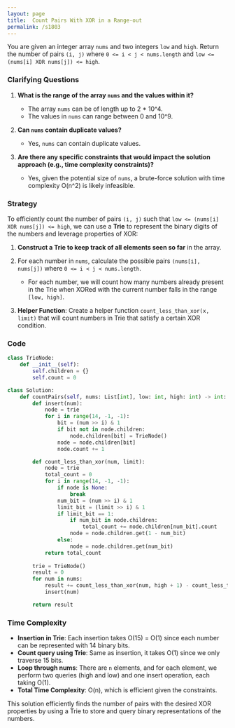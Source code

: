 ```yaml
---
layout: page
title:  Count Pairs With XOR in a Range-out
permalink: /s1803
---
```


You are given an integer array `nums` and two integers `low` and `high`. Return the number of pairs `(i, j)` where `0 <= i < j < nums.length` and `low <= (nums[i] XOR nums[j]) <= high`.

### Clarifying Questions

1. **What is the range of the array `nums` and the values within it?**
   - The array `nums` can be of length up to 2 * 10^4.
   - The values in `nums` can range between 0 and 10^9.

2. **Can `nums` contain duplicate values?**
   - Yes, `nums` can contain duplicate values.

3. **Are there any specific constraints that would impact the solution approach (e.g., time complexity constraints)?**
   - Yes, given the potential size of `nums`, a brute-force solution with time complexity O(n^2) is likely infeasible.

### Strategy

To efficiently count the number of pairs `(i, j)` such that `low <= (nums[i] XOR nums[j]) <= high`, we can use a **Trie** to represent the binary digits of the numbers and leverage properties of XOR:

1. **Construct a Trie to keep track of all elements seen so far** in the array.
2. For each number in `nums`, calculate the possible pairs `(nums[i], nums[j])` where `0 <= i < j < nums.length`.
   - For each number, we will count how many numbers already present in the Trie when XORed with the current number falls in the range `[low, high]`.

3. **Helper Function**: Create a helper function `count_less_than_xor(x, limit)` that will count numbers in Trie that satisfy a certain XOR condition.

### Code

```python
class TrieNode:
    def __init__(self):
        self.children = {}
        self.count = 0

class Solution:
    def countPairs(self, nums: List[int], low: int, high: int) -> int:
        def insert(num):
            node = trie
            for i in range(14, -1, -1):
                bit = (num >> i) & 1
                if bit not in node.children:
                    node.children[bit] = TrieNode()
                node = node.children[bit]
                node.count += 1

        def count_less_than_xor(num, limit):
            node = trie
            total_count = 0
            for i in range(14, -1, -1):
                if node is None:
                    break
                num_bit = (num >> i) & 1
                limit_bit = (limit >> i) & 1
                if limit_bit == 1:
                    if num_bit in node.children:
                        total_count += node.children[num_bit].count
                    node = node.children.get(1 - num_bit)
                else:
                    node = node.children.get(num_bit)
            return total_count
        
        trie = TrieNode()
        result = 0
        for num in nums:
            result += count_less_than_xor(num, high + 1) - count_less_than_xor(num, low)
            insert(num)

        return result
```

### Time Complexity

- **Insertion in Trie**: Each insertion takes O(15) = O(1) since each number can be represented with 14 binary bits.
- **Count query using Trie**: Same as insertion, it takes O(1) since we only traverse 15 bits.
- **Loop through nums**: There are `n` elements, and for each element, we perform two queries (high and low) and one insert operation, each taking O(1).
- **Total Time Complexity**: O(n), which is efficient given the constraints.

This solution efficiently finds the number of pairs with the desired XOR properties by using a Trie to store and query binary representations of the numbers.